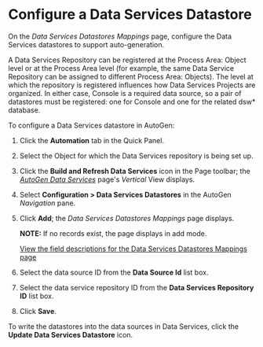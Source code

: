 # Configure a Data Services Datastore

On the *Data Services Datastores Mappings* page, configure the Data
Services datastores to support auto-generation.

A Data Services Repository can be registered at the Process Area: Object
level or at the Process Area level (for example, the same Data Service
Repository can be assigned to different Process Area: Objects). The
level at which the repository is registered influences how Data Services
Projects are organized. In either case, Console is a required data
source, so a pair of datastores must be registered: one for Console and
one for the related dsw\* database.

To configure a Data Services datastore in AutoGen:

1.  Click the **Automation** tab in the Quick Panel.

2.  Select the Object for which the Data Services repository is being
    set up.

3.  Click the **Build and Refresh Data Services** icon in the Page
    toolbar; the *[AutoGen Data
    Services](../Page_Desc/AutoGen_Data_Services.htm)* page's *Vertical*
    View displays.

4.  Select **Configuration \> Data Services Datastores** in the AutoGen
    *Navigation* pane.

5.  Click **Add**; the *Data Services Datastores Mappings* page
    displays.
    
    **NOTE:** If no records exist, the page displays in add mode.
    
    [View the field descriptions for the Data Services Datastores
    Mappings page](../Page_Desc/Data_Services_Datastores_Mappings_H.htm)

6.  Select the data source ID from the **Data Source Id** list box.

7.  Select the data service repository ID from the **Data Services
    Repository ID** list box.

8.  Click **Save**.

To write the datastores into the data sources in Data Services, click
the **Update Data Services Datastore** icon.
